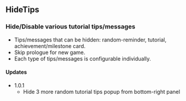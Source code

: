 ## HideTips

### Hide/Disable various tutorial tips/messages

* Tips/messages that can be hidden: random-reminder, tutorial, achievement/milestone card.
* Skip prologue for new game.
* Each type of tips/messages is configurable individually.

#### Updates

* 1.0.1
    * Hide 3 more random tutorial tips popup from bottom-right panel